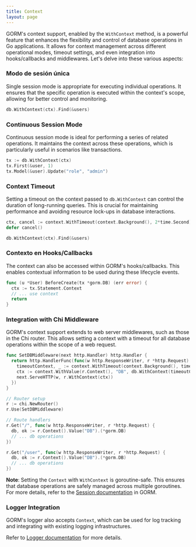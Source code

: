 ```yaml
---
title: Context
layout: page
---
```


GORM's context support, enabled by the `WithContext` method, is a powerful feature that enhances the flexibility and control of database operations in Go applications. It allows for context management across different operational modes, timeout settings, and even integration into hooks/callbacks and middlewares. Let's delve into these various aspects:

### Modo de sesión única

Single session mode is appropriate for executing individual operations. It ensures that the specific operation is executed within the context's scope, allowing for better control and monitoring.

```go
db.WithContext(ctx).Find(&users)
```

### Continuous Session Mode

Continuous session mode is ideal for performing a series of related operations. It maintains the context across these operations, which is particularly useful in scenarios like transactions.

```go
tx := db.WithContext(ctx)
tx.First(&user, 1)
tx.Model(&user).Update("role", "admin")
```

### Context Timeout

Setting a timeout on the context passed to `db.WithContext` can control the duration of long-running queries. This is crucial for maintaining performance and avoiding resource lock-ups in database interactions.

```go
ctx, cancel := context.WithTimeout(context.Background(), 2*time.Second)
defer cancel()

db.WithContext(ctx).Find(&users)
```

### Contexto en Hooks/Callbacks

The context can also be accessed within GORM's hooks/callbacks. This enables contextual information to be used during these lifecycle events.

```go
func (u *User) BeforeCreate(tx *gorm.DB) (err error) {
  ctx := tx.Statement.Context
  // ... use context
  return
}
```

### Integration with Chi Middleware

GORM's context support extends to web server middlewares, such as those in the Chi router. This allows setting a context with a timeout for all database operations within the scope of a web request.

```go
func SetDBMiddleware(next http.Handler) http.Handler {
  return http.HandlerFunc(func(w http.ResponseWriter, r *http.Request) {
    timeoutContext, _ := context.WithTimeout(context.Background(), time.Second)
    ctx := context.WithValue(r.Context(), "DB", db.WithContext(timeoutContext))
    next.ServeHTTP(w, r.WithContext(ctx))
  })
}

// Router setup
r := chi.NewRouter()
r.Use(SetDBMiddleware)

// Route handlers
r.Get("/", func(w http.ResponseWriter, r *http.Request) {
  db, ok := r.Context().Value("DB").(*gorm.DB)
  // ... db operations
})

r.Get("/user", func(w http.ResponseWriter, r *http.Request) {
  db, ok := r.Context().Value("DB").(*gorm.DB)
  // ... db operations
})
```

**Note**: Setting the `Context` with `WithContext` is goroutine-safe. This ensures that database operations are safely managed across multiple goroutines. For more details, refer to the [Session documentation](session.html) in GORM.

### Logger Integration

GORM's logger also accepts `Context`, which can be used for log tracking and integrating with existing logging infrastructures.

Refer to [Logger documentation](logger.html) for more details.
